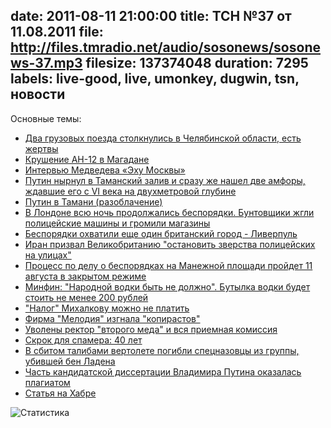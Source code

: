 date: 2011-08-11 21:00:00
title: ТСН №37 от 11.08.2011
file: http://files.tmradio.net/audio/sosonews/sosonews-37.mp3
filesize: 137374048
duration: 7295
labels: live-good, live, umonkey, dugwin, tsn, новости
---
Основные темы:

- [Два грузовых поезда столкнулись в Челябинской области, есть жертвы](http://ria.ru/incidents/20110811/415882955.html)
- [Крушение АН-12 в Магадане](http://www.newsru.com/russia/09aug2011/an_12.html)
- [Интервью Медведева «Эху Москвы»](http://echo.msk.ru/programs/beseda/799478-echo/)
- [Путин нырнул в Таманский залив и сразу же нашел две амфоры, ждавшие его с VI века на двухметровой глубине](http://news2.ru/story/318822/)
- [Путин в Тамани (разоблачение)](http://starshinazapasa.livejournal.com/264413.html)
- [В Лондоне всю ночь продолжались беспорядки. Бунтовщики жгли полицейские машины и громили магазины](http://news2.ru/story/318427/)
- [Беспорядки охватили еще один британский город - Ливерпуль](http://news2.ru/story/318599/)
- [Иран призвал Великобританию "остановить зверства полицейских на улицах"](http://news2.ru/story/318755/)
- [Процесс по делу о беспорядках на Манежной площади пройдет 11 августа в закрытом режиме](http://www.rg.ru/2011/08/08/rejim-anons.html)
- [Минфин: "Народной водки быть не должно". Бутылка водки будет стоить не менее 200 рублей](http://news2.ru/story/313694/)
- ["Налог" Михалкову можно не платить](http://news2.ru/story/318826/)
- [Фирма "Мелодия" изгнала "копирастов"](http://news2.ru/story/315904/)
- [Уволены ректор "второго меда" и вся приемная комиссия](http://news2.ru/story/318736/)
- [Скрок для спамера: 40 лет](http://www.cybersecurity.ru/news/129272.html)
- [В сбитом талибами вертолете погибли спецназовцы из группы, убившей бен Ладена](http://www.gazeta.ru/news/lenta/2011/08/06/n_1955853.shtml)
- [Часть кандидатской диссертации Владимира Путина оказалась плагиатом](http://www.newsland.ru/news/detail/id/666952/)
- [Статья на Хабре](http://habrahabr.ru/blogs/sound_and_music/120014/)

![Статистика](http://files.tmradio.net/audio/sosonews/sosonews-37.png)
